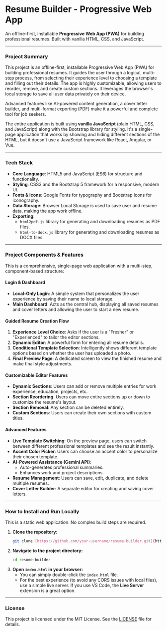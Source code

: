 # Resume Builder - Progressive Web App

An offline-first, installable **Progressive Web App (PWA)** for building professional resumes. Built with vanilla HTML, CSS, and JavaScript.

---

### Project Summary

This project is an offline-first, installable Progressive Web App (PWA) for building professional resumes. It guides the user through a logical, multi-step process, from selecting their experience level to choosing a template and filling out their details. The app is highly customizable, allowing users to reorder, remove, and create custom sections. It leverages the browser's local storage to save all user data privately on their device.

Advanced features like AI-powered content generation, a cover letter builder, and multi-format exporting (PDF) make it a powerful and complete tool for job seekers.

The entire application is built using **vanilla JavaScript** (plain HTML, CSS, and JavaScript) along with the Bootstrap library for styling. It's a single-page application that works by showing and hiding different sections of the HTML, but it doesn't use a JavaScript framework like React, Angular, or Vue.

---

### Tech Stack

* **Core Language**: HTML5 and JavaScript (ES6) for structure and functionality.
* **Styling**: CSS3 and the Bootstrap 5 framework for a responsive, modern UI.
* **Fonts & Icons**: Google Fonts for typography and Bootstrap Icons for iconography.
* **Data Storage**: Browser Local Storage is used to save user and resume data, making the app work offline.
* **Exporting**:
    * `html2pdf.js` library for generating and downloading resumes as PDF files.
    * `html-to-docx.js` library for generating and downloading resumes as DOCX files.

---

### Project Components & Features

This is a comprehensive, single-page web application with a multi-step, component-based structure:

#### **Login & Dashboard**

* **Local-Only Login**: A simple system that personalizes the user experience by saving their name to local storage.
* **Main Dashboard**: Acts as the central hub, displaying all saved resumes and cover letters and allowing the user to start a new resume.

#### **Guided Resume Creation Flow**

1.  **Experience Level Choice**: Asks if the user is a "Fresher" or "Experienced" to tailor the editor sections.
2.  **Dynamic Editor**: A powerful form for entering all resume details.
3.  **Conditional Template Selection**: Intelligently shows different template options based on whether the user has uploaded a photo.
4.  **Final Preview Page**: A dedicated screen to view the finished resume and make final style adjustments.

#### **Customizable Editor Features**

* **Dynamic Sections**: Users can add or remove multiple entries for work experience, education, projects, etc.
* **Section Reordering**: Users can move entire sections up or down to customize the resume's layout.
* **Section Removal**: Any section can be deleted entirely.
* **Custom Sections**: Users can create their own sections with custom titles.

#### **Advanced Features**

* **Live Template Switching**: On the preview page, users can switch between different professional templates and see the result instantly.
* **Accent Color Picker**: Users can choose an accent color to personalize their chosen template.
* **AI-Powered Assistance (Gemini API)**:
    * Auto-generates professional summaries.
    * Enhances work and project descriptions.
* **Resume Management**: Users can save, edit, duplicate, and delete multiple resumes.
* **Cover Letter Builder**: A separate editor for creating and saving cover letters.

---

### How to Install and Run Locally

This is a static web application. No complex build steps are required.

1.  **Clone the repository:**
    ```bash
    git clone [https://github.com/your-username/resume-builder.git](https://github.com/your-username/resume-builder.git)
    ```
2.  **Navigate to the project directory:**
    ```bash
    cd resume-builder
    ```
3.  **Open `index.html` in your browser:**
    * You can simply double-click the `index.html` file.
    * For the best experience (to avoid any CORS issues with local files), use a simple live server. If you use VS Code, the **Live Server** extension is a great option.

---

### License

This project is licensed under the MIT License. See the [LICENSE](LICENSE) file for details.
